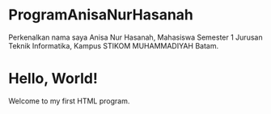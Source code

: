 # ProgramAnisaNurHasanah
Perkenalkan nama saya Anisa Nur Hasanah, Mahasiswa Semester 1 Jurusan Teknik Informatika, Kampus STIKOM MUHAMMADIYAH Batam.



<!DOCTYPE html>
<html lang="en">
<head>
    <meta charset="UTF-8">
    <meta name="viewport" content="width=device-width, initial-scale=1.0">
    <title>Hello World</title>
</head>
<body>
    <h1>Hello, World!</h1>
    <p>Welcome to my first HTML program.</p>
</body>
</html>

<!DOCTYPE html>
<html lang="en">
<head>
    <meta charset="UTF-8">
    <meta name="viewport" content="width=device-width, initial-scale=1.0">
    <title>Hitung Luas Segitiga</title>
    <script>
        function hitungLuasSegitiga() {
            const alas = parseFloat(document.getElementById("alas").value);
            const tinggi = parseFloat(document.getElementById("tinggi").value);

            // Validasi input
            if (isNaN(alas) || isNaN(tinggi) || alas <= 0 || tinggi <= 0) {
                document.getElementById("hasil").innerText = "Masukkan nilai alas dan tinggi yang valid!";
                return;
            }

            // Hitung luas segitiga
            const luas = 0.5 * alas * tinggi;

            // Tampilkan hasil
            document.getElementById("hasil").innerText = `Luas Segitiga: ${luas.toFixed(2)} satuan luas.`;
        }
    </script>
</head>
<body>
    <h1>Hitung Luas Segitiga</h1>
    <p>Masukkan nilai alas dan tinggi segitiga:</p>
    <label for="alas">Alas:</label>
    <input type="number" id="alas" placeholder="Masukkan alas"><br><br>
    <label for="tinggi">Tinggi:</label>
    <input type="number" id="tinggi" placeholder="Masukkan tinggi"><br><br>
    <button onclick="hitungLuasSegitiga()">Hitung Luas</button>
    <p id="hasil" style="font-weight: bold; color: blue;"></p>
</body>
</html>





